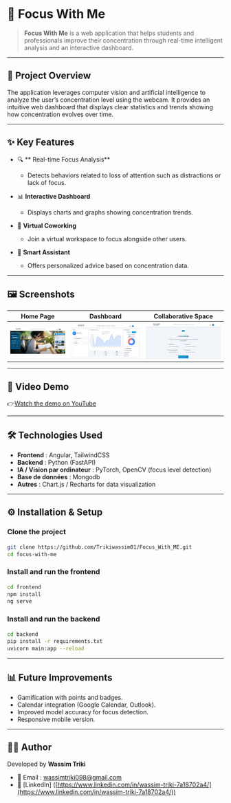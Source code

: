 # 🎯 Focus With Me

> **Focus With Me** is a web application that helps students and professionals improve their concentration through real-time intelligent analysis and an interactive dashboard.

---

## 🚀 Project Overview

The application leverages computer vision and artificial intelligence to analyze the user’s concentration level using the webcam.
It provides an intuitive web dashboard that displays clear statistics and trends showing how concentration evolves over time.

---

## ✨ Key Features

* 🔍 ** Real-time Focus Analysis**

  * Detects behaviors related to loss of attention such as distractions or lack of focus.

* 📊 **Interactive Dashboard**

  * Displays charts and graphs showing concentration trends.

* 🤝 **Virtual Coworking**

  * Join a virtual workspace to focus alongside other users.

* 🤖 **Smart Assistant**

  * Offers personalized advice based on concentration data.

---

## 🖼️ Screenshots

| Home Page                        | Dashboard                               | Collaborative Space                  |
| -------------------------------- | --------------------------------------- | ------------------------------------ |
| ![Accueil](demo/images/home.png) | ![Dashboard](demo/images/dashboard.png) | ![Espace Collaboratif](demo/images/espace_collaboratif.png) |

---

## 🎥 Video Demo

👉[Watch the demo on YouTube](https://www.youtube.com/watch?v=fUE1tAz2DtE&t=62s)




---

## 🛠️ Technologies Used

* **Frontend** : Angular, TailwindCSS
* **Backend** : Python (FastAPI)
* **IA / Vision par ordinateur** : PyTorch, OpenCV (focus level detection)
* **Base de données** : Mongodb
* **Autres** : Chart.js / Recharts for data visualization

---

## ⚙️ Installation & Setup

### Clone the project

```bash
git clone https://github.com/Trikiwassim01/Focus_With_ME.git
cd focus-with-me
```

### Install and run the frontend

```bash
cd frontend
npm install
ng serve
```

### Install and run the backend

```bash
cd backend
pip install -r requirements.txt
uvicorn main:app --reload
```

---

## 📊 Future Improvements

* Gamification with points and badges.
* Calendar integration (Google Calendar, Outlook).
* Improved model accuracy for focus detection.
* Responsive mobile version.

---

## 👨‍💻 Author

Developed by **Wassim Triki**

* 📧 Email : [wassimtriki098@gmail.com](wassimtriki098@gmail.com)
* 💼 [LinkedIn] ([https://www.linkedin.com/in/wassim-triki-7a18702a4/](https://www.linkedin.com/in/wassim-triki-7a18702a4/))


